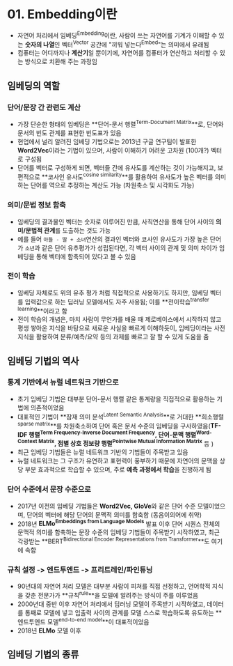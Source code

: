 # 01. Embedding이란

- 자연어 처리에서 임베딩<sup>Embedding</sup>이란, 사람이 쓰는 자연어를 기계가 이해할 수 있는 **숫자의 나열**인 벡터<sup>Vector</sup> 공간에 "끼워 넣는다<sup>Embed</sup>"는 의미에서 유래됨
- 컴퓨터는 어디까지나 **계산기**일 뿐이기에, 자연어를 컴퓨터가 연산하고 처리할 수 있는 방식으로 치환해 주는 과정임

## 임베딩의 역할

### 단어/문장 간 관련도 계산

- 가장 단순한 형태의 임베딩은 **단어-문서 행렬<sup>Term-Document Matrix</sup>**로, 단어와 문서의 빈도 관계를 표현한 빈도표가 있음
- 현업에서 널리 알려진 임베딩 기법으로는 2013년 구글 연구팀이 발표한 **Word2Vec**이라는 기법이 있으며, 사람이 이해하기 어려운 고차원 (100개?) 벡터로 구성됨
- 단어를 벡터로 구성하게 되면, 벡터들 간에 유사도를 계산하는 것이 가능해지고, 보편적으로 **코사인 유사도<sup>cosine similarity</sup>**를 활용하여 유사도가 높은 벡터를 의미하는 단어를 역으로 추정하는 계산도 가능 (차원축소 및 시각화도 가능)

### 의미/문법 정보 함축

- 임베딩의 결과물인 벡터는 숫자로 이루어진 만큼, 사칙연산을 통해 단어 사이의 **의미/문법적 관계**를 도출하는 것도 가능
- 예를 들어 `아들 - 딸 + 소녀`연산의 결과인 벡터와 코사인 유사도가 가장 높은 단어가 `소년`과 같은 단어 유추평가가 성립된다면, 각 벡터 사이의 관계 및 의미 차이가 임베딩을 통해 벡터에 함축되어 있다고 볼 수 있음

### 전이 학습

- 임베딩 자체로도 위의 유추 평가 처럼 직접적으로 사용하기도 하지만, 임베딩 벡터를 입력값으로 하는 딥러닝 모델에서도 자주 사용됨; 이를 **전이학습<sup>transfer learning</sup>**이라고 함
- 전이 학습의 개념은, 마치 사람이 무언가를 배울 때 제로베이스에서 시작하지 않고 평생 쌓아온 지식을 바탕으로 새로운 사실을 빠르게 이해하듯이, 임베딩이라는 사전 지식을 활용하여 분류/예측/요약 등의 과제를 빠르고 잘 할 수 있게 도움을 줌

## 임베딩 기법의 역사

### 통계 기반에서 뉴럴 네트워크 기반으로

- 초기 임베딩 기법은 대부분 단어-문서 행렬 같은 통계량을 직접적으로 활용하는 기법에 의존적이었음
- 대표적인 기법이 **잠재 의미 분석<sup>Latent Semantic Analysis</sup>**로 거대한 **희소행렬<sup>sparse matrix</sup>**를 차원축소하여 단어 혹은 문서 수준의 임베딩을 구사하였음(**TF-IDF 행렬<sup>Term Frequency-Inverse Document Frequency</sup>, 단어-문맥 행렬<sup>Word-Context Matrix</sup>, 점별 상호 정보량 행렬<sup>Pointwise Mutual Information Matrix</sup>** 등 )
- 최근 임베딩 기법들은 뉴럴 네트워크 기반의 기법들이 주목받고 있음
- 뉴럴 네트워크는 그 구조가 유연하고 표현력이 풍부하기 때문에 자연어의 문맥을 상당 부분 효과적으로 학습할 수 있으며, 주로 **예측 과정에서 학습**을 진행하게 됨

### 단어 수준에서 문장 수준으로

- 2017년 이전의 임베딩 기법들은 **Word2Vec, GloVe**와 같은 단어 수준 모델이었으며, 단어의 벡터에 해당 단어의 문맥적 의미를 함축함 (동음이의어에 취약)
- 2018년 **ELMo<sup>Embeddings from Language Models</sup>** 발표 이후 단어 시퀀스 전체의 문맥적 의미를 함축하는 문장 수준의 임베딩 기법들이 주목받기 시작하였고, 최근 각광받는 **BERT<sup>Bidirectional Encoder Representations from Transformer</sup>**도 여기에 속함

### 규칙  설정 -> 엔드투엔드 -> 프리트레인/파인튜닝

- 90년대의 자연어 처리 모델은 대부분 사람이 피쳐를 직접 선정하고, 언어학적 지식을 갖춘 전문가가 **규칙<sup>rule</sup>**을 모델에 알려주는 방식이 주를 이루었음
- 2000년대 중반 이후 자연어 처리에서 딥러닝 모델이 주목받기 시작하였고, 데이터를 통째로 모델에 넣고 입출력 사이의 관계를 모델 스스로 학습하도록 유도하는 **엔드투엔드 모델<sup>end-to-end model</sup>**이 대표적이었음
- 2018년 **ELMo** 모델 이후

## 임베딩 기법의 종류



